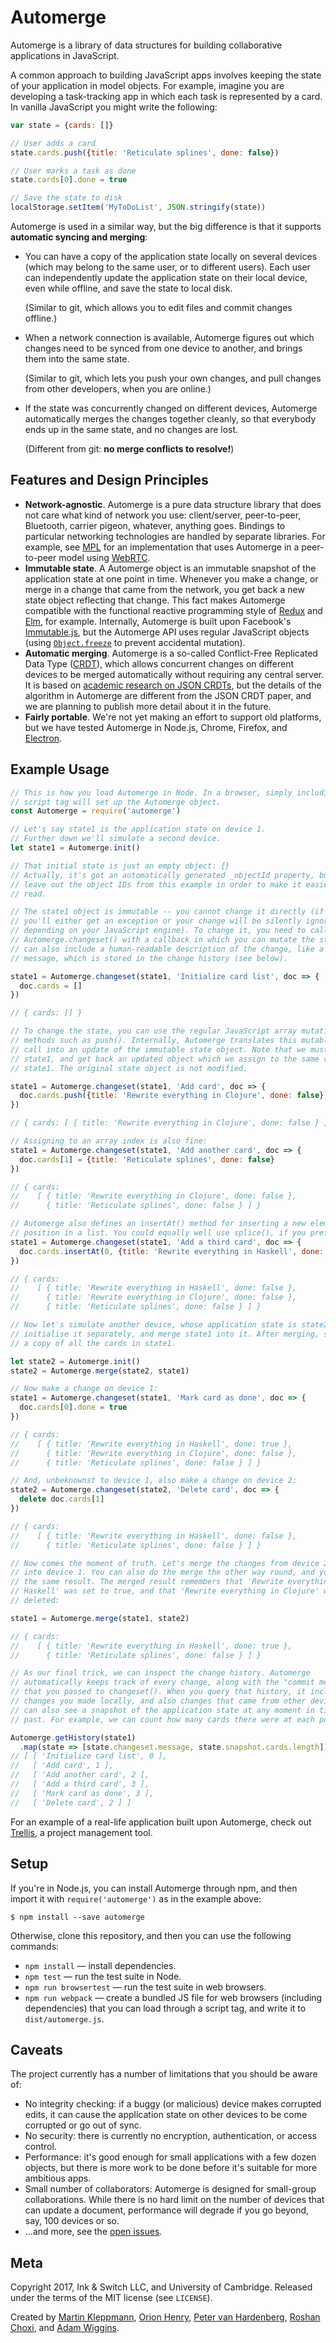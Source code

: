 # Automerge

Automerge is a library of data structures for building collaborative applications in JavaScript.

A common approach to building JavaScript apps involves keeping the state of your application in
model objects. For example, imagine you are developing a task-tracking app in which each task is
represented by a card. In vanilla JavaScript you might write the following:

```js
var state = {cards: []}

// User adds a card
state.cards.push({title: 'Reticulate splines', done: false})

// User marks a task as done
state.cards[0].done = true

// Save the state to disk
localStorage.setItem('MyToDoList', JSON.stringify(state))
```

Automerge is used in a similar way, but the big difference is that it supports **automatic syncing
and merging**:

* You can have a copy of the application state locally on several devices (which may belong to the
  same user, or to different users). Each user can independently update the application state on
  their local device, even while offline, and save the state to local disk.
  
  (Similar to git, which allows you to edit files and commit changes offline.)

* When a network connection is available, Automerge figures out which changes need to be synced from
  one device to another, and brings them into the same state.

  (Similar to git, which lets you push your own changes, and pull changes from other developers,
  when you are online.)

* If the state was concurrently changed on different devices, Automerge automatically merges the
  changes together cleanly, so that everybody ends up in the same state, and no changes are lost.

  (Different from git: **no merge conflicts to resolve!**)


## Features and Design Principles

* **Network-agnostic**. Automerge is a pure data structure library that does not care what kind of
  network you use: client/server, peer-to-peer, Bluetooth, carrier pigeon, whatever, anything goes.
  Bindings to particular networking technologies are handled by separate libraries. For example, see
  [MPL](https://github.com/automerge/mpl) for an implementation that uses Automerge in a
  peer-to-peer model using [WebRTC](https://webrtc.org/).
* **Immutable state**. A Automerge object is an immutable snapshot of the application state at one
  point in time. Whenever you make a change, or merge in a change that came from the network, you
  get back a new state object reflecting that change. This fact makes Automerge compatible with the
  functional reactive programming style of [Redux](http://redux.js.org/) and
  [Elm](http://elm-lang.org/), for example. Internally, Automerge is built upon Facebook's
  [Immutable.js](http://facebook.github.io/immutable-js/), but the Automerge API uses regular
  JavaScript objects (using
  [`Object.freeze`](https://developer.mozilla.org/en-US/docs/Web/JavaScript/Reference/Global_Objects/Object/freeze)
  to prevent accidental mutation).
* **Automatic merging**. Automerge is a so-called Conflict-Free Replicated Data Type
  ([CRDT](https://en.wikipedia.org/wiki/Conflict-free_replicated_data_type)), which allows
  concurrent changes on different devices to be merged automatically without requiring any central
  server. It is based on [academic research on JSON CRDTs](https://arxiv.org/abs/1608.03960), but
  the details of the algorithm in Automerge are different from the JSON CRDT paper, and we are
  planning to publish more detail about it in the future.
* **Fairly portable**. We're not yet making an effort to support old platforms, but we have tested
  Automerge in Node.js, Chrome, Firefox, and [Electron](https://electron.atom.io/).


## Example Usage

```js
// This is how you load Automerge in Node. In a browser, simply including the
// script tag will set up the Automerge object.
const Automerge = require('automerge')

// Let's say state1 is the application state on device 1.
// Further down we'll simulate a second device.
let state1 = Automerge.init()

// That initial state is just an empty object: {}
// Actually, it's got an automatically generated _objectId property, but we'll
// leave out the object IDs from this example in order to make it easier to
// read.

// The state1 object is immutable -- you cannot change it directly (if you try,
// you'll either get an exception or your change will be silently ignored,
// depending on your JavaScript engine). To change it, you need to call
// Automerge.changeset() with a callback in which you can mutate the state. You
// can also include a human-readable description of the change, like a commit
// message, which is stored in the change history (see below).

state1 = Automerge.changeset(state1, 'Initialize card list', doc => {
  doc.cards = []
})

// { cards: [] }

// To change the state, you can use the regular JavaScript array mutation
// methods such as push(). Internally, Automerge translates this mutable API
// call into an update of the immutable state object. Note that we must pass in
// state1, and get back an updated object which we assign to the same variable
// state1. The original state object is not modified.

state1 = Automerge.changeset(state1, 'Add card', doc => {
  doc.cards.push({title: 'Rewrite everything in Clojure', done: false})
})

// { cards: [ { title: 'Rewrite everything in Clojure', done: false } ] }

// Assigning to an array index is also fine:
state1 = Automerge.changeset(state1, 'Add another card', doc => {
  doc.cards[1] = {title: 'Reticulate splines', done: false}
})

// { cards:
//    [ { title: 'Rewrite everything in Clojure', done: false },
//      { title: 'Reticulate splines', done: false } ] }

// Automerge also defines an insertAt() method for inserting a new element at a particular
// position in a list. You could equally well use splice(), if you prefer.
state1 = Automerge.changeset(state1, 'Add a third card', doc => {
  doc.cards.insertAt(0, {title: 'Rewrite everything in Haskell', done: false})
})

// { cards:
//    [ { title: 'Rewrite everything in Haskell', done: false },
//      { title: 'Rewrite everything in Clojure', done: false },
//      { title: 'Reticulate splines', done: false } ] }

// Now let's simulate another device, whose application state is state2. We
// initialise it separately, and merge state1 into it. After merging, state2 has
// a copy of all the cards in state1.

let state2 = Automerge.init()
state2 = Automerge.merge(state2, state1)

// Now make a change on device 1:
state1 = Automerge.changeset(state1, 'Mark card as done', doc => {
  doc.cards[0].done = true
})

// { cards:
//    [ { title: 'Rewrite everything in Haskell', done: true },
//      { title: 'Rewrite everything in Clojure', done: false },
//      { title: 'Reticulate splines', done: false } ] }

// And, unbeknownst to device 1, also make a change on device 2:
state2 = Automerge.changeset(state2, 'Delete card', doc => {
  delete doc.cards[1]
})

// { cards:
//    [ { title: 'Rewrite everything in Haskell', done: false },
//      { title: 'Reticulate splines', done: false } ] }

// Now comes the moment of truth. Let's merge the changes from device 2 back
// into device 1. You can also do the merge the other way round, and you'll get
// the same result. The merged result remembers that 'Rewrite everything in
// Haskell' was set to true, and that 'Rewrite everything in Clojure' was
// deleted:

state1 = Automerge.merge(state1, state2)

// { cards:
//    [ { title: 'Rewrite everything in Haskell', done: true },
//      { title: 'Reticulate splines', done: false } ] }

// As our final trick, we can inspect the change history. Automerge
// automatically keeps track of every change, along with the "commit message"
// that you passed to changeset(). When you query that history, it includes both
// changes you made locally, and also changes that came from other devices. You
// can also see a snapshot of the application state at any moment in time in the
// past. For example, we can count how many cards there were at each point:

Automerge.getHistory(state1)
  .map(state => [state.changeset.message, state.snapshot.cards.length])
// [ [ 'Initialize card list', 0 ],
//   [ 'Add card', 1 ],
//   [ 'Add another card', 2 ],
//   [ 'Add a third card', 3 ],
//   [ 'Mark card as done', 3 ],
//   [ 'Delete card', 2 ] ]
```

For an example of a real-life application built upon Automerge, check out
[Trellis](https://github.com/inkandswitch/trellis), a project management tool.


## Setup

If you're in Node.js, you can install Automerge through npm, and then import it with
`require('automerge')` as in the example above:

    $ npm install --save automerge

Otherwise, clone this repository, and then you can use the following commands:

* `npm install` — install dependencies.
* `npm test` — run the test suite in Node.
* `npm run browsertest` — run the test suite in web browsers.
* `npm run webpack` — create a bundled JS file for web browsers (including dependencies) that
  you can load through a script tag, and write it to `dist/automerge.js`.


## Caveats

The project currently has a number of limitations that you should be aware of:

* No integrity checking: if a buggy (or malicious) device makes corrupted edits, it can cause
  the application state on other devices to be come corrupted or go out of sync.
* No security: there is currently no encryption, authentication, or access control.
* Performance: it's good enough for small applications with a few dozen objects, but there is more
  work to be done before it's suitable for more ambitious apps.
* Small number of collaborators: Automerge is designed for small-group collaborations. While there
  is no hard limit on the number of devices that can update a document, performance will degrade
  if you go beyond, say, 100 devices or so.
* ...and more, see the [open issues](https://github.com/automerge/automerge/issues).


## Meta

Copyright 2017, Ink & Switch LLC, and University of Cambridge.
Released under the terms of the MIT license (see `LICENSE`).

Created by
[Martin Kleppmann](http://martin.kleppmann.com/),
[Orion Henry](https://www.linkedin.com/in/orion-henry-9056727/),
[Peter van Hardenberg](https://twitter.com/pvh),
[Roshan Choxi](https://www.linkedin.com/in/choxi/), and
[Adam Wiggins](https://twitter.com/hirodusk).
